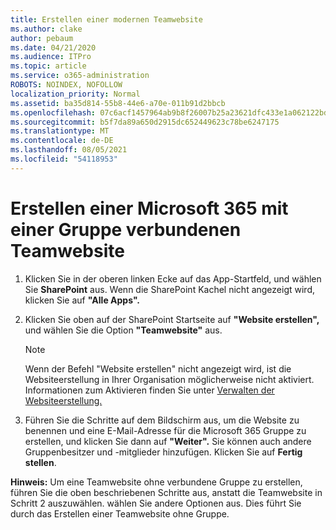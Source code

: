 ```yaml
---
title: Erstellen einer modernen Teamwebsite
ms.author: clake
author: pebaum
ms.date: 04/21/2020
ms.audience: ITPro
ms.topic: article
ms.service: o365-administration
ROBOTS: NOINDEX, NOFOLLOW
localization_priority: Normal
ms.assetid: ba35d814-55b8-44e6-a70e-011b91d2bbcb
ms.openlocfilehash: 07c6acf1457964ab9b8f26007b25a23621dfc433e1a062122bd67039d793e350
ms.sourcegitcommit: b5f7da89a650d2915dc652449623c78be6247175
ms.translationtype: MT
ms.contentlocale: de-DE
ms.lasthandoff: 08/05/2021
ms.locfileid: "54118953"
---
```

# <a name="create-a-microsoft-365-group-connected-team-site"></a>Erstellen einer Microsoft 365 mit einer Gruppe verbundenen Teamwebsite

1. Klicken Sie in der oberen linken Ecke auf das App-Startfeld, und wählen Sie **SharePoint** aus. Wenn die SharePoint Kachel nicht angezeigt wird, klicken Sie auf **"Alle Apps".**
    
2. Klicken Sie oben auf der SharePoint Startseite auf **"Website erstellen",** und wählen Sie die Option **"Teamwebsite"** aus. 
    
    > [!NOTE]
    > Wenn der Befehl "Website erstellen" nicht angezeigt wird, ist die Websiteerstellung in Ihrer Organisation möglicherweise nicht aktiviert. Informationen zum Aktivieren finden Sie unter [Verwalten der Websiteerstellung.](https://go.microsoft.com/fwlink/?linkid=2009644) 
  
3. Führen Sie die Schritte auf dem Bildschirm aus, um die Website zu benennen und eine E-Mail-Adresse für die Microsoft 365 Gruppe zu erstellen, und klicken Sie dann auf **"Weiter".** Sie können auch andere Gruppenbesitzer und -mitglieder hinzufügen. Klicken Sie auf **Fertig stellen**.
  
 **Hinweis:** Um eine Teamwebsite ohne verbundene Gruppe zu erstellen, führen Sie die oben beschriebenen Schritte aus, anstatt die Teamwebsite in Schritt 2 auszuwählen. wählen Sie andere Optionen aus. Dies führt Sie durch das Erstellen einer Teamwebsite ohne Gruppe. 
    

